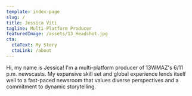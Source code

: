 ```yaml
---
template: index-page
slug: /
title: Jessica Viti
tagline: Multi-Platform Producer
featuredImage: /assets/13_Headshot.jpg
cta:
  ctaText: My Story
  ctaLink: /about
---
```

Hi, my name is Jessica! I'm a multi-platform producer of 13WMAZ's 6/11 p.m. newscasts. My expansive skill set and global experience lends itself well to a fast-paced newsroom that values diverse perspectives and a commitment to dynamic storytelling.